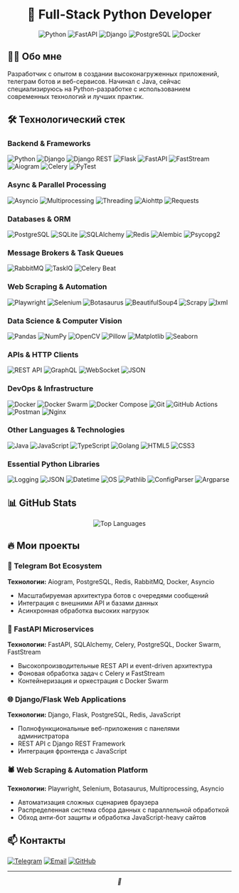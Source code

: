 <h1 align="center">🚀 Full-Stack Python Developer</h1>

<p align="center">
  <img src="https://img.shields.io/badge/Python-3776AB?style=for-the-badge&logo=python&logoColor=white" alt="Python"/>
  <img src="https://img.shields.io/badge/FastAPI-009688?style=for-the-badge&logo=fastapi&logoColor=white" alt="FastAPI"/>
  <img src="https://img.shields.io/badge/Django-092E20?style=for-the-badge&logo=django&logoColor=white" alt="Django"/>
  <img src="https://img.shields.io/badge/PostgreSQL-316192?style=for-the-badge&logo=postgresql&logoColor=white" alt="PostgreSQL"/>
  <img src="https://img.shields.io/badge/Docker-2496ED?style=for-the-badge&logo=docker&logoColor=white" alt="Docker"/>
</p>

## 👨‍💻 Обо мне

Разработчик с опытом в создании высоконагруженных приложений, телеграм ботов и веб-сервисов. Начинал с Java, сейчас специализируюсь на Python-разработке с использованием современных технологий и лучших практик.

## 🛠 Технологический стек

### **Backend & Frameworks**
![Python](https://img.shields.io/badge/-Python-3776AB?logo=python&logoColor=white)
![Django](https://img.shields.io/badge/-Django-092E20?logo=django&logoColor=white)
![Django REST](https://img.shields.io/badge/-Django_REST-ff1709?logo=django&logoColor=white)
![Flask](https://img.shields.io/badge/-Flask-000000?logo=flask&logoColor=white)
![FastAPI](https://img.shields.io/badge/-FastAPI-009688?logo=fastapi&logoColor=white)
![FastStream](https://img.shields.io/badge/-FastStream-00B4AB?logo=fastapi&logoColor=white)
![Aiogram](https://img.shields.io/badge/-Aiogram-2CA5E0?logo=telegram&logoColor=white)
![Celery](https://img.shields.io/badge/-Celery-37814A?logo=celery&logoColor=white)
![PyTest](https://img.shields.io/badge/-PyTest-0A9EDC?logo=pytest&logoColor=white)

### **Async & Parallel Processing**
![Asyncio](https://img.shields.io/badge/-Asyncio-3776AB?logo=python&logoColor=white)
![Multiprocessing](https://img.shields.io/badge/-Multiprocessing-3776AB?logo=python&logoColor=white)
![Threading](https://img.shields.io/badge/-Threading-3776AB?logo=python&logoColor=white)
![Aiohttp](https://img.shields.io/badge/-Aiohttp-2C5BB4?logo=aiohttp&logoColor=white)
![Requests](https://img.shields.io/badge/-Requests-2C5BB4?logo=python&logoColor=white)

### **Databases & ORM**
![PostgreSQL](https://img.shields.io/badge/-PostgreSQL-336791?logo=postgresql&logoColor=white)
![SQLite](https://img.shields.io/badge/-SQLite-003B57?logo=sqlite&logoColor=white)
![SQLAlchemy](https://img.shields.io/badge/-SQLAlchemy-D71F00?logo=sqlalchemy&logoColor=white)
![Redis](https://img.shields.io/badge/-Redis-DC382D?logo=redis&logoColor=white)
![Alembic](https://img.shields.io/badge/-Alembic-00A98F?logo=alembic&logoColor=white)
![Psycopg2](https://img.shields.io/badge/-Psycopg2-336791?logo=postgresql&logoColor=white)

### **Message Brokers & Task Queues**
![RabbitMQ](https://img.shields.io/badge/-RabbitMQ-FF6600?logo=rabbitmq&logoColor=white)
![TaskIQ](https://img.shields.io/badge/-TaskIQ-00B4AB?logo=taskiq&logoColor=white)
![Celery Beat](https://img.shields.io/badge/-Celery_Beat-37814A?logo=celery&logoColor=white)

### **Web Scraping & Automation**
![Playwright](https://img.shields.io/badge/-Playwright-2EAD33?logo=playwright&logoColor=white)
![Selenium](https://img.shields.io/badge/-Selenium-43B02A?logo=selenium&logoColor=white)
![Botasaurus](https://img.shields.io/badge/-Botasaurus-FF6B35?logo=botasaurus&logoColor=white)
![BeautifulSoup4](https://img.shields.io/badge/-BS4-44A833?logo=beautifulsoup&logoColor=white)
![Scrapy](https://img.shields.io/badge/-Scrapy-44A833?logo=scrapy&logoColor=white)
![lxml](https://img.shields.io/badge/-lxml-3776AB?logo=python&logoColor=white)

### **Data Science & Computer Vision**
![Pandas](https://img.shields.io/badge/-Pandas-150458?logo=pandas&logoColor=white)
![NumPy](https://img.shields.io/badge/-NumPy-013243?logo=numpy&logoColor=white)
![OpenCV](https://img.shields.io/badge/-OpenCV-5C3EE8?logo=opencv&logoColor=white)
![Pillow](https://img.shields.io/badge/-Pillow-4EC6E9?logo=pillow&logoColor=white)
![Matplotlib](https://img.shields.io/badge/-Matplotlib-11557c?logo=python&logoColor=white)
![Seaborn](https://img.shields.io/badge/-Seaborn-3776AB?logo=python&logoColor=white)

### **APIs & HTTP Clients**
![REST API](https://img.shields.io/badge/-REST_API-005571?logo=rest&logoColor=white)
![GraphQL](https://img.shields.io/badge/-GraphQL-E10098?logo=graphql&logoColor=white)
![WebSocket](https://img.shields.io/badge/-WebSocket-010101?logo=websocket&logoColor=white)
![JSON](https://img.shields.io/badge/-JSON-000000?logo=json&logoColor=white)

### **DevOps & Infrastructure**
![Docker](https://img.shields.io/badge/-Docker-2496ED?logo=docker&logoColor=white)
![Docker Swarm](https://img.shields.io/badge/-Docker_Swarm-2496ED?logo=docker&logoColor=white)
![Docker Compose](https://img.shields.io/badge/-Docker_Compose-2496ED?logo=docker&logoColor=white)
![Git](https://img.shields.io/badge/-Git-F05032?logo=git&logoColor=white)
![GitHub Actions](https://img.shields.io/badge/-GitHub_Actions-2088FF?logo=githubactions&logoColor=white)
![Postman](https://img.shields.io/badge/-Postman-FF6C37?logo=postman&logoColor=white)
![Nginx](https://img.shields.io/badge/-Nginx-009639?logo=nginx&logoColor=white)

### **Other Languages & Technologies**
![Java](https://img.shields.io/badge/-Java-007396?logo=java&logoColor=white)
![JavaScript](https://img.shields.io/badge/-JavaScript-F7DF1E?logo=javascript&logoColor=black)
![TypeScript](https://img.shields.io/badge/-TypeScript-3178C6?logo=typescript&logoColor=white)
![Golang](https://img.shields.io/badge/-Go-00ADD8?logo=go&logoColor=white)
![HTML5](https://img.shields.io/badge/-HTML5-E34F26?logo=html5&logoColor=white)
![CSS3](https://img.shields.io/badge/-CSS3-1572B6?logo=css3&logoColor=white)

### **Essential Python Libraries**
![Logging](https://img.shields.io/badge/-Logging-3776AB?logo=python&logoColor=white)
![JSON](https://img.shields.io/badge/-JSON-3776AB?logo=python&logoColor=white)
![Datetime](https://img.shields.io/badge/-Datetime-3776AB?logo=python&logoColor=white)
![OS](https://img.shields.io/badge/-OS_Module-3776AB?logo=python&logoColor=white)
![Pathlib](https://img.shields.io/badge/-Pathlib-3776AB?logo=python&logoColor=white)
![ConfigParser](https://img.shields.io/badge/-ConfigParser-3776AB?logo=python&logoColor=white)
![Argparse](https://img.shields.io/badge/-Argparse-3776AB?logo=python&logoColor=white)

## 📊 GitHub Stats

<p align="center">
  <img src="https://github-readme-stats.vercel.app/api/top-langs/?username=Timplay42&layout=compact&theme=radical" alt="Top Languages"/>
</p>

## 🔥 Мои проекты

### 🤖 Telegram Bot Ecosystem
**Технологии:** Aiogram, PostgreSQL, Redis, RabbitMQ, Docker, Asyncio
- Масштабируемая архитектура ботов с очередями сообщений
- Интеграция с внешними API и базами данных
- Асинхронная обработка высоких нагрузок

### 🚀 FastAPI Microservices
**Технологии:** FastAPI, SQLAlchemy, Celery, PostgreSQL, Docker Swarm, FastStream
- Высокопроизводительные REST API и event-driven архитектура
- Фоновая обработка задач с Celery и FastStream
- Контейнеризация и оркестрация с Docker Swarm

### 🌐 Django/Flask Web Applications
**Технологии:** Django, Flask, PostgreSQL, Redis, JavaScript
- Полнофункциональные веб-приложения с панелями администратора
- REST API с Django REST Framework
- Интеграция фронтенда с JavaScript

### 🕷️ Web Scraping & Automation Platform
**Технологии:** Playwright, Selenium, Botasaurus, Multiprocessing, Asyncio
- Автоматизация сложных сценариев браузера
- Распределенная система сбора данных с параллельной обработкой
- Обход анти-бот защиты и обработка JavaScript-heavy сайтов

## 📫 Контакты

[![Telegram](https://img.shields.io/badge/-Telegram-2CA5E0?logo=telegram&logoColor=white)](https://t.me/Timplay42)
[![Email](https://img.shields.io/badge/-Email-D14836?logo=gmail&logoColor=white)](mailto:timplay42@mail.ru)
[![GitHub](https://img.shields.io/badge/-GitHub-181717?logo=github&logoColor=white)](https://github.com/Timplay42)

---

<p align="center">
  <i>🚀</i>
</p>
